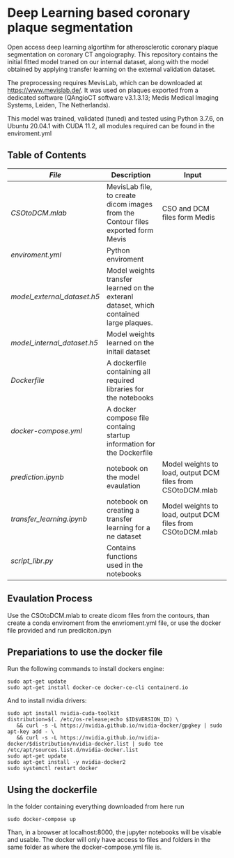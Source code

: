 # Deep Learning based coronary plaque segmentation

Open access deep learning algortihm for atherosclerotic coronary plaque segmentation on coronary CT angoiography. This repository contains the initial fitted model traned on our internal dataset, along with the model obtained by applying transfer learning on the external validation dataset. 

The preprocessing requires MevisLab, which can be downloaded at https://www.mevislab.de/. It was used on plaques exported from a dedicated software (QAngioCT software v3.1.3.13; Medis Medical Imaging Systems, Leiden, The Netherlands).


This model was trained, validated (tuned) and tested using Python 3.7.6, on Ubuntu 20.04.1 with CUDA 11.2, all modules required can be found in the enviroment.yml

## Table of Contents
| *File* |Description|Input|
| ----------- | ----------- |----------- |
| *CSOtoDCM.mlab* | MevisLab file, to create dicom images from the Contour files exported form Mevis |CSO and DCM files form Medis |
| *enviroment.yml* | Python enviroment ||
| *model_external_dataset.h5* | Model weights transfer learned on the exteranl dataset, which contained large plaques. ||
| *model_internal_dataset.h5* | Model weights learned on the initail dataset ||
| *Dockerfile* | A dockerfile containing all required libraries for the notebooks ||
| *docker-compose.yml* | A docker compose file containg startup information for the Dockerfile ||
| *prediction.ipynb* | notebook on the model evaulation |Model weights to load, output DCM files from CSOtoDCM.mlab|
| *transfer_learning.ipynb* | notebook on creating a transfer learning for a ne dataset |Model weights to load, output DCM files from CSOtoDCM.mlab|
| *script_libr.py* | Contains functions used in the notebooks ||



## Evaulation Process
Use the CSOtoDCM.mlab to create dicom files from the contours, than create a conda enviroment from the envrioment.yml file, or use the docker file provided and run prediciton.ipyn

## Prepariations to use the docker file
Run the following commands to install dockers engine:
```
sudo apt-get update
sudo apt-get install docker-ce docker-ce-cli containerd.io
```
And to install nvidia drivers:
```
sudo apt install nvidia-cuda-toolkit
distribution=$(. /etc/os-release;echo $ID$VERSION_ID) \
   && curl -s -L https://nvidia.github.io/nvidia-docker/gpgkey | sudo apt-key add - \
   && curl -s -L https://nvidia.github.io/nvidia-docker/$distribution/nvidia-docker.list | sudo tee /etc/apt/sources.list.d/nvidia-docker.list
sudo apt-get update
sudo apt-get install -y nvidia-docker2
sudo systemctl restart docker
```
## Using the dockerfile
In the folder containing everything downloaded from here run 
```
sudo docker-compose up
```
Than, in a browser at localhost:8000, the jupyter notebooks will be visable and usable. The docker will only have access to files and folders in the same folder as where the docker-compose.yml file is.
